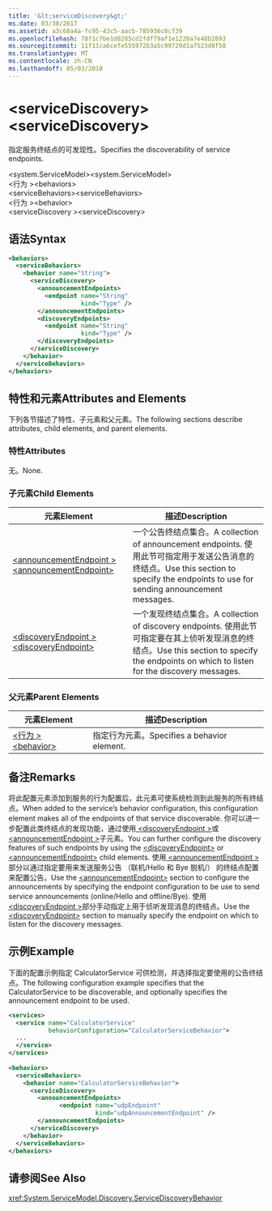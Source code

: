 ```yaml
---
title: '&lt;serviceDiscovery&gt;'
ms.date: 03/30/2017
ms.assetid: a3c68a4a-fc95-43c5-aacb-785936c0cf39
ms.openlocfilehash: 78f1c7be1d8285cd2fdf79af1e1220a7e48b2893
ms.sourcegitcommit: 11f11ca6cefe555972b3a5c99729d1a7523d8f50
ms.translationtype: MT
ms.contentlocale: zh-CN
ms.lasthandoff: 05/03/2018
---
```

# <a name="ltservicediscoverygt"></a><span data-ttu-id="20add-102">&lt;serviceDiscovery&gt;</span><span class="sxs-lookup"><span data-stu-id="20add-102">&lt;serviceDiscovery&gt;</span></span>
<span data-ttu-id="20add-103">指定服务终结点的可发现性。</span><span class="sxs-lookup"><span data-stu-id="20add-103">Specifies the discoverability of service endpoints.</span></span>  
  
 <span data-ttu-id="20add-104">\<system.ServiceModel></span><span class="sxs-lookup"><span data-stu-id="20add-104">\<system.ServiceModel></span></span>  
<span data-ttu-id="20add-105">\<行为 ></span><span class="sxs-lookup"><span data-stu-id="20add-105">\<behaviors></span></span>  
<span data-ttu-id="20add-106">\<serviceBehaviors></span><span class="sxs-lookup"><span data-stu-id="20add-106">\<serviceBehaviors></span></span>  
<span data-ttu-id="20add-107">\<行为 ></span><span class="sxs-lookup"><span data-stu-id="20add-107">\<behavior></span></span>  
<span data-ttu-id="20add-108">\<serviceDiscovery ></span><span class="sxs-lookup"><span data-stu-id="20add-108">\<serviceDiscovery></span></span>  
  
## <a name="syntax"></a><span data-ttu-id="20add-109">语法</span><span class="sxs-lookup"><span data-stu-id="20add-109">Syntax</span></span>  
  
```xml  
<behaviors>
  <serviceBehaviors>
    <behavior name="String">
      <serviceDiscovery>
        <announcementEndpoints>
          <endpoint name="String" 
                    kind="Type" />
        </announcementEndpoints>
        <discoveryEndpoints>
          <endpoint name="String" 
                    kind="Type" />
        </discoveryEndpoints>
      </serviceDiscovery>
    </behavior>
  </serviceBehaviors>
</behaviors>  
```  
  
## <a name="attributes-and-elements"></a><span data-ttu-id="20add-110">特性和元素</span><span class="sxs-lookup"><span data-stu-id="20add-110">Attributes and Elements</span></span>  
 <span data-ttu-id="20add-111">下列各节描述了特性、子元素和父元素。</span><span class="sxs-lookup"><span data-stu-id="20add-111">The following sections describe attributes, child elements, and parent elements.</span></span>  
  
### <a name="attributes"></a><span data-ttu-id="20add-112">特性</span><span class="sxs-lookup"><span data-stu-id="20add-112">Attributes</span></span>  
 <span data-ttu-id="20add-113">无。</span><span class="sxs-lookup"><span data-stu-id="20add-113">None.</span></span>  
  
### <a name="child-elements"></a><span data-ttu-id="20add-114">子元素</span><span class="sxs-lookup"><span data-stu-id="20add-114">Child Elements</span></span>  
  
|<span data-ttu-id="20add-115">元素</span><span class="sxs-lookup"><span data-stu-id="20add-115">Element</span></span>|<span data-ttu-id="20add-116">描述</span><span class="sxs-lookup"><span data-stu-id="20add-116">Description</span></span>|  
|-------------|-----------------|  
|[<span data-ttu-id="20add-117">\<announcementEndpoint ></span><span class="sxs-lookup"><span data-stu-id="20add-117">\<announcementEndpoint></span></span>](../../../../../docs/framework/configure-apps/file-schema/wcf/announcementendpoint.md)|<span data-ttu-id="20add-118">一个公告终结点集合。</span><span class="sxs-lookup"><span data-stu-id="20add-118">A collection of announcement endpoints.</span></span> <span data-ttu-id="20add-119">使用此节可指定用于发送公告消息的终结点。</span><span class="sxs-lookup"><span data-stu-id="20add-119">Use this section to specify the endpoints to use for sending announcement messages.</span></span>|  
|[<span data-ttu-id="20add-120">\<discoveryEndpoint ></span><span class="sxs-lookup"><span data-stu-id="20add-120">\<discoveryEndpoint></span></span>](../../../../../docs/framework/configure-apps/file-schema/wcf/discoveryendpoint.md)|<span data-ttu-id="20add-121">一个发现终结点集合。</span><span class="sxs-lookup"><span data-stu-id="20add-121">A collection of discovery endpoints.</span></span> <span data-ttu-id="20add-122">使用此节可指定要在其上侦听发现消息的终结点。</span><span class="sxs-lookup"><span data-stu-id="20add-122">Use this section to specify the endpoints on which to listen for the discovery messages.</span></span>|  
  
### <a name="parent-elements"></a><span data-ttu-id="20add-123">父元素</span><span class="sxs-lookup"><span data-stu-id="20add-123">Parent Elements</span></span>  
  
|<span data-ttu-id="20add-124">元素</span><span class="sxs-lookup"><span data-stu-id="20add-124">Element</span></span>|<span data-ttu-id="20add-125">描述</span><span class="sxs-lookup"><span data-stu-id="20add-125">Description</span></span>|  
|-------------|-----------------|  
|[<span data-ttu-id="20add-126">\<行为 ></span><span class="sxs-lookup"><span data-stu-id="20add-126">\<behavior></span></span>](../../../../../docs/framework/configure-apps/file-schema/wcf/behavior-of-endpointbehaviors.md)|<span data-ttu-id="20add-127">指定行为元素。</span><span class="sxs-lookup"><span data-stu-id="20add-127">Specifies a behavior element.</span></span>|  
  
## <a name="remarks"></a><span data-ttu-id="20add-128">备注</span><span class="sxs-lookup"><span data-stu-id="20add-128">Remarks</span></span>  
 <span data-ttu-id="20add-129">将此配置元素添加到服务的行为配置后，此元素可使系统检测到此服务的所有终结点。</span><span class="sxs-lookup"><span data-stu-id="20add-129">When added to the service’s behavior configuration, this configuration element makes all of the endpoints of that service discoverable.</span></span> <span data-ttu-id="20add-130">你可以进一步配置此类终结点的发现功能，通过使用[ \<discoveryEndpoint >](../../../../../docs/framework/configure-apps/file-schema/wcf/discoveryendpoint.md)或[ \<announcementEndpoint >](../../../../../docs/framework/configure-apps/file-schema/wcf/announcementendpoint.md)子元素。</span><span class="sxs-lookup"><span data-stu-id="20add-130">You can further configure the discovery features of such endpoints by using the [\<discoveryEndpoint>](../../../../../docs/framework/configure-apps/file-schema/wcf/discoveryendpoint.md) or [\<announcementEndpoint>](../../../../../docs/framework/configure-apps/file-schema/wcf/announcementendpoint.md) child elements.</span></span> <span data-ttu-id="20add-131">使用[ \<announcementEndpoint >](../../../../../docs/framework/configure-apps/file-schema/wcf/announcementendpoint.md)部分以通过指定要用来发送服务公告 （联机/Hello 和 Bye 脱机/） 的终结点配置来配置公告。</span><span class="sxs-lookup"><span data-stu-id="20add-131">Use the [\<announcementEndpoint>](../../../../../docs/framework/configure-apps/file-schema/wcf/announcementendpoint.md) section to configure the announcements by specifying the endpoint configuration to be use to send service announcements (online/Hello and offline/Bye).</span></span> <span data-ttu-id="20add-132">使用[ \<discoveryEndpoint >](../../../../../docs/framework/configure-apps/file-schema/wcf/discoveryendpoint.md)部分手动指定上用于侦听发现消息的终结点。</span><span class="sxs-lookup"><span data-stu-id="20add-132">Use the [\<discoveryEndpoint>](../../../../../docs/framework/configure-apps/file-schema/wcf/discoveryendpoint.md) section to manually specify the endpoint on which to listen for the discovery messages.</span></span>  
  
## <a name="example"></a><span data-ttu-id="20add-133">示例</span><span class="sxs-lookup"><span data-stu-id="20add-133">Example</span></span>  
 <span data-ttu-id="20add-134">下面的配置示例指定 CalculatorService 可供检测，并选择指定要使用的公告终结点。</span><span class="sxs-lookup"><span data-stu-id="20add-134">The following configuration example specifies that the CalculatorService to be discoverable, and optionally specifies the announcement endpoint to be used.</span></span>  
  
```xml  
<services>  
  <service name="CalculatorService"  
           behaviorConfiguration="CalculatorServiceBehavior">  
  ...  
  </service>  
</services>  
  
<behaviors>  
  <serviceBehaviors>  
    <behavior name="CalculatorServiceBehavior">  
      <serviceDiscovery>  
        <announcementEndpoints>  
              <endpoint name="udpEndpoint"  
                        kind="udpAnnouncementEndpoint" />  
        </announcementEndpoints>  
      </serviceDiscovery>  
    </behavior>  
  </serviceBehaviors>  
</behaviors>  
```  
  
## <a name="see-also"></a><span data-ttu-id="20add-135">请参阅</span><span class="sxs-lookup"><span data-stu-id="20add-135">See Also</span></span>  
 <xref:System.ServiceModel.Discovery.ServiceDiscoveryBehavior>
